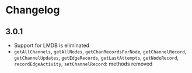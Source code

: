 # Changelog

## 3.0.1

- Support for LMDB is eliminated
- `getAllChannels`, `getAllNodes`, `getChanRecordsForNode`, `getChannelRecord`,
    `getChannelUpdates`, `getEdgeRecords`, `getLastAttempts`, `getNodeRecord`,
    `recordEdgeActivity`, `setChannelRecord`: methods removed
